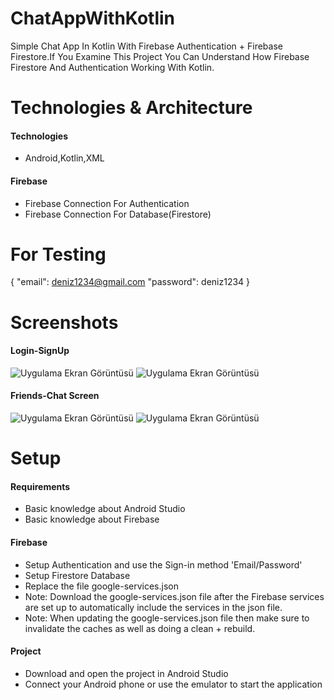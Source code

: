# ChatAppWithKotlin
Simple Chat App In Kotlin With Firebase Authentication + Firebase Firestore.If You Examine This Project You Can Understand How Firebase Firestore And Authentication Working With Kotlin.

# Technologies & Architecture
#### Technologies
- Android,Kotlin,XML
#### Firebase
- Firebase Connection For Authentication
- Firebase Connection For Database(Firestore)


# For Testing
{
    "email": deniz1234@gmail.com
    "password": deniz1234
}



# Screenshots
####                                                          Login-SignUp
![Uygulama Ekran Görüntüsü](https://i.hizliresim.com/2q5emyr.png) ![Uygulama Ekran Görüntüsü](https://i.hizliresim.com/qnclvvh.png) 
####                                                       Friends-Chat Screen
![Uygulama Ekran Görüntüsü](https://i.hizliresim.com/n5kig7r.png) ![Uygulama Ekran Görüntüsü](https://i.hizliresim.com/jp7l67p.png) 


# Setup
#### Requirements
- Basic knowledge about Android Studio
- Basic knowledge about Firebase
#### Firebase
- Setup Authentication and use the Sign-in method 'Email/Password'
- Setup Firestore Database
- Replace the file google-services.json
- Note: Download the google-services.json file after the Firebase services are set up to automatically include the services in the json file.
- Note: When updating the google-services.json file then make sure to invalidate the caches as well as doing a clean + rebuild.
#### Project
- Download and open the project in Android Studio
- Connect your Android phone or use the emulator to start the application



